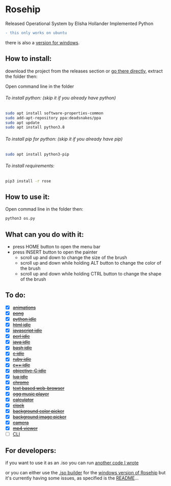 # Rosehip
Released Operational System by Elisha Hollander Implemented Python

```diff
- this only works on ubuntu
```
there is also a [version for windows](https://github.com/donno2048/Rosehip).
## How to install:

download the project from the releases section or [go there directly](https://github.com/donno2048/Rosehip-L/releases), extract the folder then:

Open command line in the folder

###### To install python: (skip it if you already have python)
```bash
sudo apt install software-properties-common
sudo add-apt-repository ppa:deadsnakes/ppa
sudo apt update
sudo apt install python3.8
```
###### To install pip for python: (skip it if you already have pip)
```bash
sudo apt install python3-pip
```
###### To install requirements:
```bash
pip3 install -r rose
```
## How to use it:

Open commad line in the folder then:
```bash
python3 os.py
```
## What can you do with it:

* press HOME button to open the menu bar
* press INSERT button to open the painter
  * scroll up and down to change the size of the brush
  * scroll up and down while holding ALT button to change the color of the brush
  * scroll up and down while holding CTRL button to change the shape of the brush


## To do:
- [x] ~~[animations](https://en.wikipedia.org/wiki/Stop_motion)~~
- [x] ~~[pong](https://en.wikipedia.org/wiki/Pong)~~
- [x] ~~[python idle](https://www.python.org/)~~
- [x] ~~[html idle](https://en.wikipedia.org/wiki/HTML)~~
- [x] ~~[javascript idle](https://www.javascript.com/)~~
- [x] ~~[perl idle](https://www.perl.org/)~~
- [x] ~~[java idle](https://www.java.com/en/)~~
- [x] ~~[bash idle](https://www.gnu.org/software/bash/)~~
- [x] ~~[c idle](https://en.wikipedia.org/wiki/C_(programming_language))~~
- [x] ~~[ruby idle](https://www.ruby-lang.org/en/)~~
- [x] ~~[c++ idle](https://en.wikipedia.org/wiki/C%2B%2B)~~
- [x] ~~[objective-C idle](https://en.wikipedia.org/wiki/Objective-C)~~
- [x] ~~[lua idle](http://www.lua.org/)~~
- [x] ~~[chrome](https://en.wikipedia.org/wiki/Google_Chrome)~~
- [x] ~~[text based web-browser](https://en.wikipedia.org/wiki/Text-based_web_browser)~~
- [x] ~~[ogg music player](https://en.wikipedia.org/wiki/Ogg)~~
- [x] ~~[calculator](https://en.wikipedia.org/wiki/Calculator)~~
- [x] ~~[clock](https://en.wikipedia.org/wiki/Clock)~~
- [x] ~~[background color picker](https://en.wikipedia.org/wiki/Wallpaper_(computing))~~
- [x] ~~[background image picker](https://en.wikipedia.org/wiki/Wallpaper_(computing))~~
- [x] ~~[camera](https://en.wikipedia.org/wiki/Camera)~~
- [x] ~~[mp4 viewer](https://en.wikipedia.org/wiki/MPEG-4_Part_14)~~
- [ ] [CLI](https://en.wikipedia.org/wiki/Command-line_interface)

## For developers:

if you want to use it as an .iso you can run [another code I wrote](https://github.com/donno2048/CITUR-L)

or you can either use the [.iso builder](https://github.com/donno2048/CITUR) for the [windows version of Rosehip](https://github.com/donno2048/Rosehip)  but it's currently having some issues, as specified is the [README](https://github.com/donno2048/CITUR/blob/master/README.md)...
